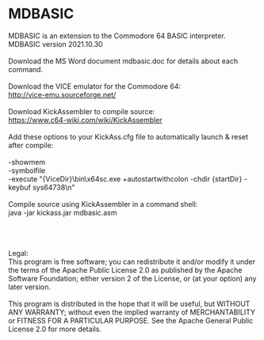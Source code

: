 # MDBASIC
MDBASIC is an extension to the Commodore 64 BASIC interpreter.<br>
MDBASIC version 2021.10.30<br>
<br>
Download the MS Word document mdbasic.doc for details about each command.<br>
<br>
Download the VICE emulator for the Commodore 64:<br>
http://vice-emu.sourceforge.net/<br>
<br>
Download KickAssembler to compile source:<br>
https://www.c64-wiki.com/wiki/KickAssembler<br>
<br>
Add these options to your KickAss.cfg file to automatically launch & reset after compile:<br>
<br>
-showmem<br>
-symbolfile<br>
-execute "{ViceDir}\bin\x64sc.exe +autostartwithcolon -chdir {startDir} -keybuf sys64738\n"<br>
<br>
Compile source using KickAssembler in a command shell:<br>
java -jar kickass.jar mdbasic.asm<br>
<br>
<br>
<br>
<div>Legal:</div>
<div>
This program is free software; you can redistribute it and/or
modify it under the terms of the Apache Public License 2.0 as
published by the Apache Software Foundation; either version 2
of the License, or (at your option) any later version.<br>
<br>
This program is distributed in the hope that it will be useful,
but WITHOUT ANY WARRANTY; without even the implied warranty of
MERCHANTABILITY or FITNESS FOR A PARTICULAR PURPOSE.  See the
Apache General Public License 2.0 for more details.
</div>
